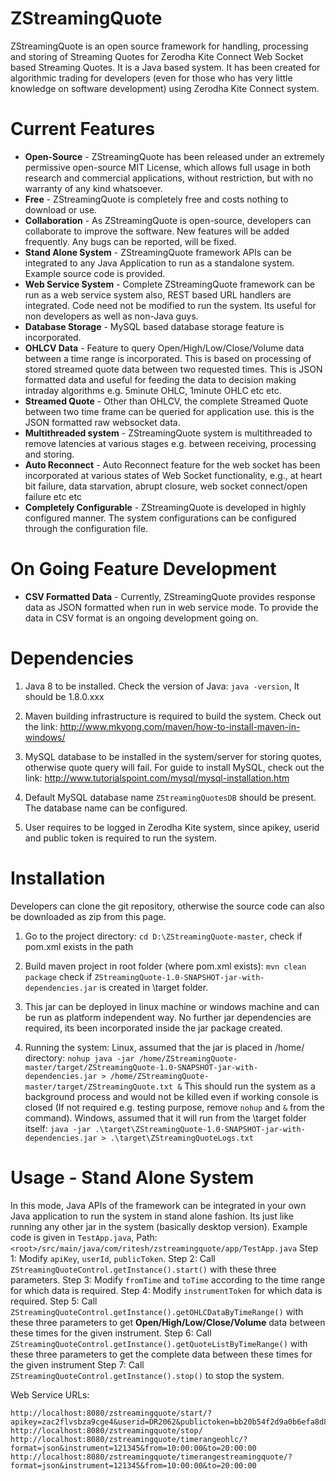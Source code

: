 # ZStreamingQuote
ZStreamingQuote is an open source framework for handling, processing and storing of Streaming Quotes for Zerodha Kite Connect Web Socket based Streaming Quotes. It is a Java based system.
It has been created for algorithmic trading for developers (even for those who has very little knowledge on software development) using Zerodha Kite Connect system.

# Current Features
* **Open-Source** - ZStreamingQuote has been released under an extremely permissive open-source MIT License, which allows full usage in both research and commercial applications, without restriction, but with no warranty of any kind whatsoever.
* **Free** - ZStreamingQuote is completely free and costs nothing to download or use.
* **Collaboration** - As ZStreamingQuote is open-source, developers can collaborate to improve the software. New features will be added frequently. Any bugs can be reported, will be fixed.
* **Stand Alone System** - ZStreamingQuote framework APIs can be integrated to any Java Application to run as a standalone system. Example source code is provided.
* **Web Service System** - Complete ZStreamingQuote framework can be run as a web service system also, REST based URL handlers are integrated. Code need not be modified to run the system. Its useful for non developers as well as non-Java guys.
* **Database Storage** - MySQL based database storage feature is incorporated.
* **OHLCV Data** - Feature to query Open/High/Low/Close/Volume data between a time range is incorporated. This is based on processing of stored streamed quote data between two requested times. This is JSON formatted data and useful for feeding the data to decision making intraday algorithms e.g. 5minute OHLC, 1minute OHLC etc etc.
* **Streamed Quote** - Other than OHLCV, the complete Streamed Quote between two time frame can be queried for application use. this is the JSON formatted raw websocket data.
* **Multithreaded system** - ZStreamingQuote system is multithreaded to remove latencies at various stages e.g. between receiving, processing and storing.
* **Auto Reconnect** - Auto Reconnect feature for the web socket has been incorporated at various states of Web Socket functionality, e.g., at heart bit failure, data starvation, abrupt closure, web socket connect/open failure etc etc
* **Completely Configurable** - ZStreamingQuote is developed in highly configured manner. The system configurations can be configured through the configuration file.

# On Going Feature Development
* **CSV Formatted Data** - Currently, ZStreamingQuote provides response data as JSON formatted when run in web service mode. To provide the data in CSV format is an ongoing development going on.

# Dependencies
1) Java 8 to be installed. Check the version of Java:
```java -version```, It should be 1.8.0.xxx

2) Maven building infrastructure is required to build the system. Check out the link: http://www.mkyong.com/maven/how-to-install-maven-in-windows/

2) MySQL database to be installed in the system/server for storing quotes, otherwise quote query will fail. For guide to install MySQL, check out the link: http://www.tutorialspoint.com/mysql/mysql-installation.htm

3) Default MySQL database name ```ZStreamingQuotesDB``` should be present. The database name can be configured.

4) User requires to be logged in Zerodha Kite system, since apikey, userid and public token is required to run the system.


# Installation
Developers can clone the git repository, otherwise the source code can also be downloaded as zip from this page.

1) Go to the project directory:
```cd D:\ZStreamingQuote-master```, check if pom.xml exists in the path

2) Build maven project in root folder (where pom.xml exists):
```mvn clean package```
check if ```ZStreamingQuote-1.0-SNAPSHOT-jar-with-dependencies.jar``` is created in \target folder.

3) This jar can be deployed in linux machine or windows machine and can be run as platform independent way. No further jar dependencies are required, its been incorporated inside the jar package created.

4) Running the system:
Linux, assumed that the jar is placed in /home/ directory:
```nohup java -jar /home/ZStreamingQuote-master/target/ZStreamingQuote-1.0-SNAPSHOT-jar-with-dependencies.jar > /home/ZStreamingQuote-master/target/ZStreamingQuote.txt &```
This should run the system as a background process and would not be killed even if working console is closed (If not required e.g. testing purpose, remove ```nohup``` and ```&``` from the command).
Windows, assumed that it will run from the \target folder itself:
```java -jar .\target\ZStreamingQuote-1.0-SNAPSHOT-jar-with-dependencies.jar > .\target\ZStreamingQuoteLogs.txt```

# Usage - Stand Alone System
In this mode, Java APIs of the framework can be integrated in your own Java application to run the system in stand alone fashion. Its just like running any other jar in the system (basically desktop version).
Example code is given in ```TestApp.java```, Path: ```<root>/src/main/java/com/ritesh/zstreamingquote/app/TestApp.java```
Step 1: Modify ```apiKey```, ```userId```, ```publicToken```.
Step 2: Call ```ZStreamingQuoteControl.getInstance().start()``` with these three parameters.
Step 3: Modify ```fromTime``` and ```toTime``` according to the time range for which data is required.
Step 4: Modify ```instrumentToken``` for which data is required.
Step 5: Call ```ZStreamingQuoteControl.getInstance().getOHLCDataByTimeRange()``` with these three parameters to get **Open/High/Low/Close/Volume** data between these times for the given instrument.
Step 6: Call ```ZStreamingQuoteControl.getInstance().getQuoteListByTimeRange()``` with these three parameters to get the complete data between these times for the given instrument
Step 7: Call ```ZStreamingQuoteControl.getInstance().stop()``` to stop the system.


Web Service URLs:
```
http://localhost:8080/zstreamingquote/start/?apikey=zac2flvsbza9cge4&userid=DR2062&publictoken=bb20b54f2d9a0b6efa8d879e80a024dd
http://localhost:8080/zstreamingquote/stop/
http://localhost:8080/zstreamingquote/timerangeohlc/?format=json&instrument=121345&from=10:00:00&to=20:00:00
http://localhost:8080/zstreamingquote/timerangestreamingquote/?format=json&instrument=121345&from=10:00:00&to=20:00:00
```
